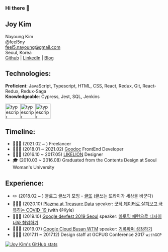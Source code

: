 ### Hi there 👋
## Joy Kim
Nayoung Kim<br/>
@feel5ny<br/>
feel5.nayoung@gmail.com<br/>
Seoul, Korea<br/>
[Github](https://github.com/feel5ny) | [LinkedIn](https://www.linkedin.com/in/feel5ny/) | [Blog](https://feel5ny.github.io/)

## Technologies:
**Proficient**: JavaScript, Typescript, HTML, CSS, React, Redux, Git, React- Redux, Redux-Saga<br/>
**Knowledgeable**: Cypress, Jest, SQL, Jenkins
<div style="display:flex;">
  <img src="https://media.giphy.com/media/ln7z2eWriiQAllfVcn/giphy.gif" alt="typescript" width="48px" />
  <img src="https://media.giphy.com/media/MhAjImzXlNF5r7m3O5/giphy.gif" alt="typescript" width="48px" />
  <img src="https://media.giphy.com/media/eNAsjO55tPbgaor7ma/giphy.gif" alt="typescript" width="48px" />
</div>

## Timeline:
- 👩🏻‍💻 (2021.02 ~ ) Freelancer
- 👩🏻‍💻 (2018.01 ~ 2021.02) [Goodoc](https://www.goodoc.co.kr) FrontEnd Developer
- 👩🏻‍🎨 (2016.10 ~ 2017.05) [LIKELION](https://likelion.net/) Designer
- 🎓 (2010.03 ~ 2016.08) Graduated from the Contents Design at Seoul Woman's University

## Experience:
- ✏️ (2018.02 ~ ) 블로그 글쓰기 모임 - [글또](https://bit.ly/geultto) (글쓰는 또라이가 세상을 바꾼다)
- 👩🏻‍💻 (2020.10) [Plazma at Treasure Data](https://plazma.red/ko/event-plazma-korea/) speaker: [굿닥 데이터로 살펴보고 극복하는 COVID-19
](https://www.treasuredata.com/ko/plazma13-korea/) (with @Kyle)
- 👩🏻‍💻 (2019.10) [Google devfest 2019 Seoul](https://festa.io/events/559) speaker: [아토믹 패턴으로 디자이너와 협업하기](https://speakerdeck.com/feel5ny/atomig-paeteoneuro-dijaineowa-hyeobeobhagi)
- 👩🏻‍💻 (2019.07) [Google Cloud Busan WTM](https://festa.io/events/370) speaker: [기록하며 성장하기](https://speakerdeck.com/feel5ny/giroghamyeo-seongjanghagi)
- 👩🏻‍🎨 (2017.11 ~ 2017.12) Design staff at GCPUG Conference 2017 `withGCP`


[![Joy Kim's GitHub stats](https://github-readme-stats.vercel.app/api?username=feel5ny&show_icons=true&theme=react)](https://github.com/anuraghazra/github-readme-stats)

<!--
**feel5ny/feel5ny** is a ✨ _special_ ✨ repository because its `README.md` (this file) appears on your GitHub profile.

Here are some ideas to get you started:

- 🔭 I’m currently working on ...
- 🌱 I’m currently learning ...
- 👯 I’m looking to collaborate on ...
- 🤔 I’m looking for help with ...
- 💬 Ask me about ...
- 📫 How to reach me: ...
- 😄 Pronouns: ...
- ⚡ Fun fact: ...
-->

